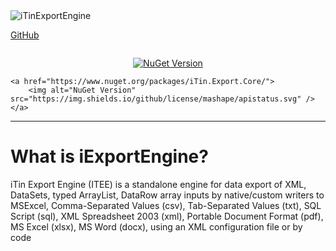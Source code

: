 <img alt="iTinExportEngine" src="https://cdn.rawgit.com/iAJTin/iExportEngine/master/nuget/iTin.Export.png" />

[GitHub](https://github.com/iAJTin/iExportEngine)

<p align="center">
	<img alt="" src="https://img.shields.io/badge/iTin-iExportEngine-green.svg?style=flat" />
</p>

<p align="center">
	<a href="https://www.nuget.org/packages/iTin.Export.Core/">
		<img alt="NuGet Version" src="https://img.shields.io/nuget/v/iTin.Export.Core.svg" /> 
	</a>

	<a href="https://www.nuget.org/packages/iTin.Export.Core/">
		<img alt="NuGet Version" src="https://img.shields.io/github/license/mashape/apistatus.svg" />
	</a>
</p>

***

# What is iExportEngine?

iTin Export Engine (ITEE) is a standalone engine for data export of XML, DataSets, typed ArrayList, DataRow array inputs by native/custom writers to MSExcel, Comma-Separated Values (csv), Tab-Separated Values (txt), SQL Script (sql), XML Spreadsheet 2003 (xml), Portable Document Format (pdf), MS Excel (xlsx), MS Word (docx), using an XML configuration file or by code
